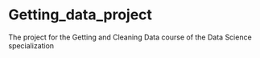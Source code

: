 # Getting_data_project
The project for the Getting and Cleaning Data course of the Data Science specialization
